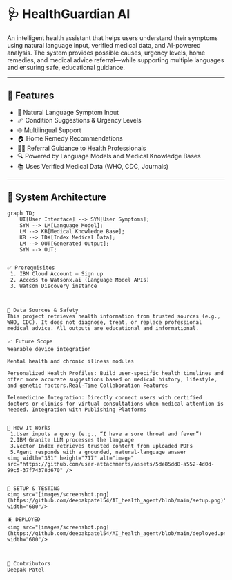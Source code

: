 # 🩺 HealthGuardian AI
An intelligent health assistant that helps users understand their symptoms using natural language input, verified medical data, and AI-powered analysis. The system provides possible causes, urgency levels, home remedies, and medical advice referral—while supporting multiple languages and ensuring safe, educational guidance.

---

## 🚀 Features

- 🧠 Natural Language Symptom Input  
- 🩹 Condition Suggestions & Urgency Levels  
- 🌐 Multilingual Support  
- 🏠 Home Remedy Recommendations  
- 👨‍⚕️ Referral Guidance to Health Professionals  
- 🔍 Powered by Language Models and Medical Knowledge Bases  
- 📚 Uses Verified Medical Data (WHO, CDC, Journals)  

---

## 🧱 System Architecture

```mermaid
graph TD;
    UI[User Interface] --> SYM[User Symptoms];
    SYM --> LM[Language Model];
    LM --> KB[Medical Knowledge Base];
    KB --> IDX[Index Medical Data];
    LM --> OUT[Generated Output];
    SYM --> OUT;


✅ Prerequisites
 1. IBM Cloud Account – Sign up
 2. Access to Watsonx.ai (Language Model APIs)
 3. Watson Discovery instance



🔐 Data Sources & Safety
This project retrieves health information from trusted sources (e.g., WHO, CDC). It does not diagnose, treat, or replace professional medical advice. All outputs are educational and informational.

📈 Future Scope
Wearable device integration

Mental health and chronic illness modules

Personalized Health Profiles: Build user-specific health timelines and offer more accurate suggestions based on medical history, lifestyle, and genetic factors.Real-Time Collaboration Features

Telemedicine Integration: Directly connect users with certified doctors or clinics for virtual consultations when medical attention is needed. Integration with Publishing Platforms


🚀 How It Works
 1.User inputs a query (e.g., “I have a sore throat and fever”)
 2.IBM Granite LLM processes the language
 3.Vector Index retrieves trusted content from uploaded PDFs
 5.Agent responds with a grounded, natural-language answer
<img width="351" height="717" alt="image" src="https://github.com/user-attachments/assets/5de85dd8-a552-4d0d-99c5-37f74378d670" />


📐 SETUP & TESTING
<img src="[images/screenshot.png](https://github.com/deepakpatel54/AI_health_agent/blob/main/setup.png)" width="600"/>

🪲 DEPLOYED
<img src="[images/screenshot.png](https://github.com/deepakpatel54/AI_health_agent/blob/main/deployed.png)" width="600"/>



🤝 Contributors
Deepak Patel
